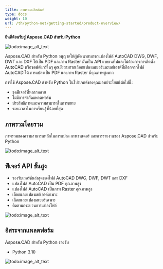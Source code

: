 ```yaml
---
title: ภาพรวมผลิตภัณฑ์
type: docs
weight: 10
url: /th/python-net/getting-started/product-overview/
---
```


**ยินดีต้อนรับสู่ Aspose.CAD สำหรับ Python**

![todo:image_alt_text](/cad/_assets/python-net/product-overview_1.png)

Aspose.CAD สำหรับ Python อนุญาตให้ผู้พัฒนาสามารถแปลงไฟล์ AutoCAD DWG, DWF, DWT และ DXF ไปเป็น PDF และภาพ Raster มันเป็น API แบบเนทีฟและไม่ต้องการการติดตั้ง AutoCAD หรือซอฟต์แวร์ใดๆ คุณยังสามารถเลือกแปลงเลเยอร์และเลย์เอาต์ที่เลือกจากไฟล์ AutoCAD ได้ การแปลงเป็น PDF และภาพ Raster มีคุณภาพสูงมาก

การใช้ Aspose.CAD สำหรับ Python ในโปรเจกต์ของคุณมอบประโยชน์ต่อไปนี้:

- ชุดฟีเจอร์ที่หลากหลาย
- ไม่มีการจำกัดแพลตฟอร์ม
- ประสิทธิภาพและความสามารถในการขยาย
- ระยะเวลาในการเรียนรู้ที่น้อยที่สุด




## **ภาพรวมโดยรวม**
ภาพรวมของความสามารถหลักในการแปลง การเรนเดอร์ และการรายงานของ Aspose.CAD สำหรับ Python

![todo:image_alt_text](/cad/_assets/python-net/product-overview_2.png)
## **ฟีเจอร์ API ขั้นสูง**
- รองรับเวอร์ชันล่าสุดของไฟล์ AutoCAD DWG, DWF, DWT และ DXF
- แปลงไฟล์ AutoCAD เป็น PDF คุณภาพสูง
- แปลงไฟล์ AutoCAD เป็นภาพ Raster คุณภาพสูง
- เลือกและแปลงเลย์เอาต์เฉพาะ
- เลือกและแปลงเลเยอร์เฉพาะ
- ติดตามกระบวนการแปลงไฟล์

![todo:image_alt_text](/cad/_assets/python-net/product-overview_3.png)

## **อิสระจากแพลตฟอร์ม**
Aspose.CAD สำหรับ Python รองรับ

- Python 3.10

![todo:image_alt_text](/cad/_assets/python-net/product-overview_4.png)
